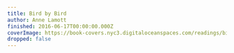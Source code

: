 ```yaml
---
title: Bird by Bird
author: Anne Lamott
finished: 2016-06-17T00:00:00.000Z
coverImage: https://book-covers.nyc3.digitaloceanspaces.com/readings/bird-by-bird-01.jpg
dropped: false
---
```


